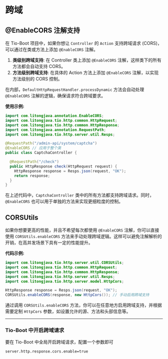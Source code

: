 # 跨域

## @EnableCORS 注解支持

在 Tio-Boot 项目中，如果你想让 `Controller` 的 `Action` 支持跨域请求 (CORS)，可以通过在类或方法上添加 `@EnableCORS` 注解。

1. **类级别跨域支持**: 在 Controller 类上添加 `@EnableCORS` 注解，这样类下的所有方法都会自动支持 CORS。
2. **方法级别跨域支持**: 在具体的 Action 方法上添加 `@EnableCORS` 注解，以实现方法级别的 CORS 控制。

在内部，`DefaultHttpRequestHandler.processDynamic` 方法会自动处理 `@EnableCORS` 注解的逻辑，确保请求符合跨域要求。

**使用示例:**

```java
import com.litongjava.annotation.EnableCORS;
import com.litongjava.tio.http.common.HttpRequest;
import com.litongjava.tio.http.common.HttpResponse;
import com.litongjava.annotation.RequestPath;
import com.litongjava.tio.http.server.util.Resps;

@RequestPath("/admin-api/system/captcha")
@EnableCORS // 应用于整个类
public class CaptchaController {

  @RequestPath("/check")
  public HttpResponse check(HttpRequest request) {
    HttpResponse response = Resps.json(request, "OK");
    return response;
  }
}
```

在上述代码中，`CaptchaController` 类中的所有方法都支持跨域请求。同时，`@EnableCORS` 也可以用于单独的方法来实现更细粒度的控制。

## CORSUtils

如果你想要更高的性能，并且不希望每次都使用 `@EnableCORS` 注解，你可以直接使用 `CORSUtils.enableCORS` 方法来手动处理跨域逻辑。这样可以避免注解解析的开销，在高并发场景下具有一定的性能提升。

**代码示例:**

```java
import com.litongjava.tio.http.server.util.CORSUtils;
import com.litongjava.tio.http.common.HttpRequest;
import com.litongjava.tio.http.common.HttpResponse;
import com.litongjava.tio.http.server.util.Resps;
import com.litongjava.tio.http.server.model.HttpCors;

HttpResponse response = Resps.json(request, "OK");
CORSUtils.enableCORS(response, new HttpCors()); // 手动启用跨域支持
```

通过调用 `CORSUtils.enableCORS` 方法，你可以在任意地方启用跨域支持，并根据需要定制 `HttpCors` 参数，如设置允许的源、方法和头部信息等。

---

### Tio-Boot 中开启跨域请求

要在 Tio-Boot 中全局开启跨域请求，配置一个参数即可

```
server.http.response.cors.enable=true
```

